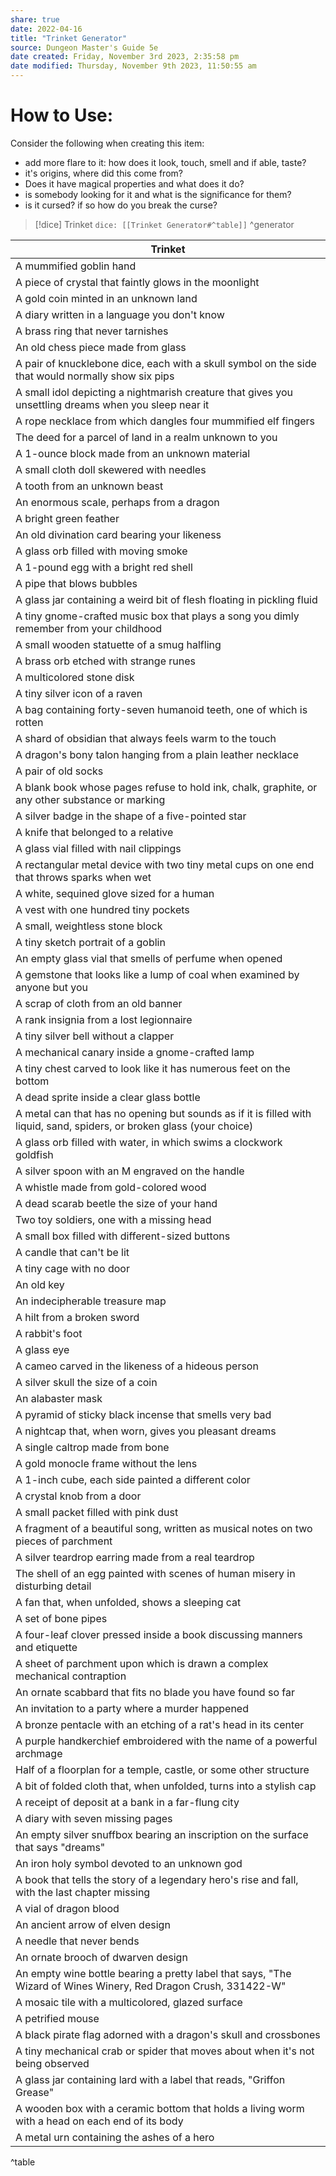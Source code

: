 ```yaml
---
share: true
date: 2022-04-16
title: "Trinket Generator"
source: Dungeon Master's Guide 5e
date created: Friday, November 3rd 2023, 2:35:58 pm
date modified: Thursday, November 9th 2023, 11:50:55 am
---
```


# How to Use:
Consider the following when creating this item:
- add more flare to it: how does it look, touch, smell and if able, taste?
- it's origins, where did this come from?
- Does it have magical properties and what does it do?
- is somebody looking for it and what is the significance for them?
- is it cursed? if so how do you break the curse?

> [!dice] Trinket
> `dice: [[Trinket Generator#^table]]`
^generator


| Trinket                                                                                                                 |
| ----------------------------------------------------------------------------------------------------------------------- |
| A mummified goblin hand                                                                                                 |
| A piece of crystal that faintly glows in the moonlight                                                                  |
| A gold coin minted in an unknown land                                                                                   |
| A diary written in a language you don't know                                                                            |
| A brass ring that never tarnishes                                                                                       |
| An old chess piece made from glass                                                                                      |
| A pair of knucklebone dice, each with a skull symbol on the side that would normally show six pips                      |
| A small idol depicting a nightmarish creature that gives you unsettling dreams when you sleep near it                   |
| A rope necklace from which dangles four mummified elf fingers                                                           |
| The deed for a parcel of land in a realm unknown to you                                                                 |
| A 1-ounce block made from an unknown material                                                                           |
| A small cloth doll skewered with needles                                                                                |
| A tooth from an unknown beast                                                                                           |
| An enormous scale, perhaps from a dragon                                                                                |
| A bright green feather                                                                                                  |
| An old divination card bearing your likeness                                                                            |
| A glass orb filled with moving smoke                                                                                    |
| A 1-pound egg with a bright red shell                                                                                   |
| A pipe that blows bubbles                                                                                               |
| A glass jar containing a weird bit of flesh floating in pickling fluid                                                  |
| A tiny gnome-crafted music box that plays a song you dimly remember from your childhood                                 |
| A small wooden statuette of a smug halfling                                                                             |
| A brass orb etched with strange runes                                                                                   |
| A multicolored stone disk                                                                                               |
| A tiny silver icon of a raven                                                                                           |
| A bag containing forty-seven humanoid teeth, one of which is rotten                                                     |
| A shard of obsidian that always feels warm to the touch                                                                 |
| A dragon's bony talon hanging from a plain leather necklace                                                             |
| A pair of old socks                                                                                                     |
| A blank book whose pages refuse to hold ink, chalk, graphite, or any other substance or marking                         |
| A silver badge in the shape of a five-pointed star                                                                      |
| A knife that belonged to a relative                                                                                     |
| A glass vial filled with nail clippings                                                                                 |
| A rectangular metal device with two tiny metal cups on one end that throws sparks when wet                              |
| A white, sequined glove sized for a human                                                                               |
| A vest with one hundred tiny pockets                                                                                    |
| A small, weightless stone block                                                                                         |
| A tiny sketch portrait of a goblin                                                                                      |
| An empty glass vial that smells of perfume when opened                                                                  |
| A gemstone that looks like a lump of coal when examined by anyone but you                                               |
| A scrap of cloth from an old banner                                                                                     |
| A rank insignia from a lost legionnaire                                                                                 |
| A tiny silver bell without a clapper                                                                                    |
| A mechanical canary inside a gnome-crafted lamp                                                                         |
| A tiny chest carved to look like it has numerous feet on the bottom                                                     |
| A dead sprite inside a clear glass bottle                                                                               |
| A metal can that has no opening but sounds as if it is filled with liquid, sand, spiders, or broken glass (your choice) |
| A glass orb filled with water, in which swims a clockwork goldfish                                                      |
| A silver spoon with an M engraved on the handle                                                                         |
| A whistle made from gold-colored wood                                                                                   |
| A dead scarab beetle the size of your hand                                                                              |
| Two toy soldiers, one with a missing head                                                                               |
| A small box filled with different-sized buttons                                                                         |
| A candle that can't be lit                                                                                              |
| A tiny cage with no door                                                                                                |
| An old key                                                                                                              |
| An indecipherable treasure map                                                                                          |
| A hilt from a broken sword                                                                                              |
| A rabbit's foot                                                                                                         |
| A glass eye                                                                                                             |
| A cameo carved in the likeness of a hideous person                                                                      |
| A silver skull the size of a coin                                                                                       |
| An alabaster mask                                                                                                       |
| A pyramid of sticky black incense that smells very bad                                                                  |
| A nightcap that, when worn, gives you pleasant dreams                                                                   |
| A single caltrop made from bone                                                                                         |
| A gold monocle frame without the lens                                                                                   |
| A 1-inch cube, each side painted a different color                                                                      |
| A crystal knob from a door                                                                                              |
| A small packet filled with pink dust                                                                                    |
| A fragment of a beautiful song, written as musical notes on two pieces of parchment                                     |
| A silver teardrop earring made from a real teardrop                                                                     |
| The shell of an egg painted with scenes of human misery in disturbing detail                                            |
| A fan that, when unfolded, shows a sleeping cat                                                                         |
| A set of bone pipes                                                                                                     |
| A four-leaf clover pressed inside a book discussing manners and etiquette                                               |
| A sheet of parchment upon which is drawn a complex mechanical contraption                                               |
| An ornate scabbard that fits no blade you have found so far                                                             |
| An invitation to a party where a murder happened                                                                        |
| A bronze pentacle with an etching of a rat's head in its center                                                         |
| A purple handkerchief embroidered with the name of a powerful archmage                                                  |
| Half of a floorplan for a temple, castle, or some other structure                                                       |
| A bit of folded cloth that, when unfolded, turns into a stylish cap                                                     |
| A receipt of deposit at a bank in a far-flung city                                                                      |
| A diary with seven missing pages                                                                                        |
| An empty silver snuffbox bearing an inscription on the surface that says "dreams"                                       |
| An iron holy symbol devoted to an unknown god                                                                           |
| A book that tells the story of a legendary hero's rise and fall, with the last chapter missing                          |
| A vial of dragon blood                                                                                                  |
| An ancient arrow of elven design                                                                                        |
| A needle that never bends                                                                                               |
| An ornate brooch of dwarven design                                                                                      |
| An empty wine bottle bearing a pretty label that says, "The Wizard of Wines Winery, Red Dragon Crush, 331422-W"         |
| A mosaic tile with a multicolored, glazed surface                                                                       |
| A petrified mouse                                                                                                       |
| A black pirate flag adorned with a dragon's skull and crossbones                                                        |
| A tiny mechanical crab or spider that moves about when it's not being observed                                          |
| A glass jar containing lard with a label that reads, "Griffon Grease"                                                   |
| A wooden box with a ceramic bottom that holds a living worm with a head on each end of its body                         |
| A metal urn containing the ashes of a hero                                                                              |
^table
